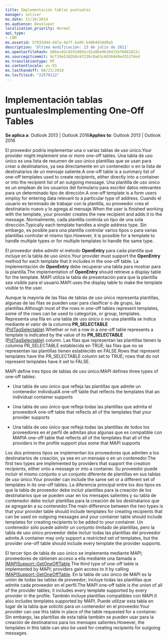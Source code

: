 ```yaml
---
title: Implementación tablas puntuales
manager: soliver
ms.date: 11/16/2014
ms.audience: Developer
localization_priority: Normal
api_type:
- COM
ms.assetid: 57933d44-d47a-4e7f-ba95-b49b4934d0a5
description: 'Última modificación: 23 de julio de 2011'
ms.openlocfilehash: b86ec02c0255d892c42a9be9610d31b76041822c
ms.sourcegitcommit: 0cf39e5382b8c6f236c8a63c6036849ed3527ded
ms.translationtype: MT
ms.contentlocale: es-ES
ms.lasthandoff: 08/23/2018
ms.locfileid: "22579112"
---
```

# <a name="implementing-one-off-tables"></a><span data-ttu-id="74f00-103">Implementación tablas puntuales</span><span class="sxs-lookup"><span data-stu-id="74f00-103">Implementing One-Off Tables</span></span>

<span data-ttu-id="74f00-104">**Se aplica a**: Outlook 2013 | Outlook 2016</span><span class="sxs-lookup"><span data-stu-id="74f00-104">**Applies to**: Outlook 2013 | Outlook 2016</span></span> 
  
<span data-ttu-id="74f00-105">El proveedor podría implementar una o varias tablas de uso único.</span><span class="sxs-lookup"><span data-stu-id="74f00-105">Your provider might implement one or more one-off tables.</span></span> <span data-ttu-id="74f00-106">Una tabla de uso único es una lista de resumen de uso único plantillas que se usan para crear a destinatarios, ya sea directamente en un contenedor o en la lista de destinatarios de un mensaje saliente.</span><span class="sxs-lookup"><span data-stu-id="74f00-106">A one-off table is a summary list of one-off templates used to create recipients, either directly into a container or into the recipient list of an outgoing message.</span></span> <span data-ttu-id="74f00-107">Una plantilla de uso único es un emplean de los usuarios del formulario para escribir datos relevantes para un determinado tipo de dirección.</span><span class="sxs-lookup"><span data-stu-id="74f00-107">A one-off template is a form users employ for entering data relevant to a particular type of address.</span></span> <span data-ttu-id="74f00-108">Cuando el usuario es terminado de trabajar con la plantilla, su proveedor crea el destinatario nuevo y lo agrega al mensaje.</span><span class="sxs-lookup"><span data-stu-id="74f00-108">When the user is finished working with the template, your provider creates the new recipient and adds it to the message.</span></span> <span data-ttu-id="74f00-109">Normalmente, cada plantilla controla un tipo de una sola dirección.</span><span class="sxs-lookup"><span data-stu-id="74f00-109">Typically each template handles a single address type.</span></span> <span data-ttu-id="74f00-110">Sin embargo, es posible para una plantilla controlar varios tipos o para varias plantillas controlar el mismo tipo.</span><span class="sxs-lookup"><span data-stu-id="74f00-110">However, it is possible for a template to handle multiple types or for multiple templates to handle the same type.</span></span> 
  
<span data-ttu-id="74f00-111">El proveedor debe admitir el método **OpenEntry** para cada plantilla que incluye en la tabla de uso único.</span><span class="sxs-lookup"><span data-stu-id="74f00-111">Your provider must support the **OpenEntry** method for each template that it includes in the one-off table.</span></span> <span data-ttu-id="74f00-112">La implementación de **OpenEntry** debe recuperar una tabla para mostrar para la plantilla.</span><span class="sxs-lookup"><span data-stu-id="74f00-112">The implementation of **OpenEntry** should retrieve a display table for the template.</span></span> <span data-ttu-id="74f00-113">MAPI utiliza la tabla de presentación para que la plantilla sea visible para el usuario.</span><span class="sxs-lookup"><span data-stu-id="74f00-113">MAPI uses the display table to make the template visible to the user.</span></span> 
  
<span data-ttu-id="74f00-114">Aunque la mayoría de las filas de tablas de uso único representa plantillas, algunas de las filas se pueden usar para clasificar o de grupo, las plantillas.</span><span class="sxs-lookup"><span data-stu-id="74f00-114">Although most of the rows in one-off tables represent templates, some of the rows can be used to categorize, or group, templates.</span></span> <span data-ttu-id="74f00-115">Representa una fila en una tabla de uso único o no una plantilla se indica mediante el valor de la columna **PR_SELECTABLE** ([PidTagSelectable](pidtagselectable-canonical-property.md)).</span><span class="sxs-lookup"><span data-stu-id="74f00-115">Whether or not a row in a one-off table represents a template is indicated by the value of its **PR_SELECTABLE** ([PidTagSelectable](pidtagselectable-canonical-property.md)) column.</span></span> <span data-ttu-id="74f00-116">Las filas que representan las plantillas tienen la columna PR_SELECTABLE establecida en TRUE; las filas que no se representan las plantillas tienen establecido en FALSE.</span><span class="sxs-lookup"><span data-stu-id="74f00-116">Rows that represent templates have the PR_SELECTABLE column set to TRUE; rows that do not represent templates have it set to FALSE.</span></span>
  
<span data-ttu-id="74f00-117">MAPI define tres tipos de tablas de uso único:</span><span class="sxs-lookup"><span data-stu-id="74f00-117">MAPI defines three types of one-off tables:</span></span>
  
- <span data-ttu-id="74f00-118">Una tabla de uso único que refleja las plantillas que admite un contenedor individual</span><span class="sxs-lookup"><span data-stu-id="74f00-118">A one-off table that reflects the templates that an individual container supports</span></span>
    
- <span data-ttu-id="74f00-119">Una tabla de uso único que refleja todas las plantillas que admita el proveedor</span><span class="sxs-lookup"><span data-stu-id="74f00-119">A one-off table that reflects all of the templates that your provider supports</span></span> 
    
- <span data-ttu-id="74f00-120">Una tabla de uso único que refleja todas las plantillas de todos los proveedores en el perfil de admitan plus algunas que es compatible con MAPI</span><span class="sxs-lookup"><span data-stu-id="74f00-120">A one-off table that reflects all of the templates that all of the providers in the profile support plus some that MAPI supports</span></span>
    
<span data-ttu-id="74f00-121">Los dos primeros tipos se implementan los proveedores que admiten a los destinatarios de creación, ya sea en un mensaje o en un contenedor.</span><span class="sxs-lookup"><span data-stu-id="74f00-121">The first two types are implemented by providers that support the creation recipients, either onto a message or into a container.</span></span> <span data-ttu-id="74f00-122">Su proveedor puede incluir el mismo conjunto o un conjunto diferente de plantillas en sus tablas de uso único.</span><span class="sxs-lookup"><span data-stu-id="74f00-122">Your provider can include the same set or a different set of templates in its one-off tables.</span></span> <span data-ttu-id="74f00-123">La diferencia principal entre los dos tipos es que la tabla de proveedor debe incluir plantillas para la creación de los destinatarios que se pueden usar en los mensajes salientes y su tabla de contenedor debe incluir plantillas para la creación de los destinatarios que se agregarán a su contenedor.</span><span class="sxs-lookup"><span data-stu-id="74f00-123">The main difference between the two types is that your provider table should include templates for creating recipients that can be used on outgoing messages and your container table should include templates for creating recipients to be added to your container.</span></span> <span data-ttu-id="74f00-124">Un contenedor sólo puede admitir un conjunto limitado de plantillas, pero la tabla de uso único proveedor debe incluir todas las plantillas del proveedor admite.</span><span class="sxs-lookup"><span data-stu-id="74f00-124">A container may only support a restricted set of templates, but the provider one-off table should include every template the provider supports.</span></span>
  
<span data-ttu-id="74f00-125">El tercer tipo de tabla de uso único se implementa mediante MAPI; proveedores de obtienen acceso a ella mediante una llamada a [IMAPISupport::GetOneOffTable](imapisupport-getoneofftable.md).</span><span class="sxs-lookup"><span data-stu-id="74f00-125">The third type of one-off table is implemented by MAPI; providers gain access to it by calling [IMAPISupport::GetOneOffTable](imapisupport-getoneofftable.md).</span></span> <span data-ttu-id="74f00-126">En la tabla de uso único de MAPI es la unión de todas las tablas de proveedor; incluye todas las plantillas que admite cada proveedor en el perfil.</span><span class="sxs-lookup"><span data-stu-id="74f00-126">The MAPI one-off table is the union of all of the provider tables; it includes every template supported by every provider in the profile.</span></span> <span data-ttu-id="74f00-127">También incluye plantillas compatibles con MAPI.</span><span class="sxs-lookup"><span data-stu-id="74f00-127">It also includes templates supported by MAPI.</span></span> <span data-ttu-id="74f00-128">Puede utilizar esta tabla en lugar de la tabla que solicitó para un contenedor en el proveedor.</span><span class="sxs-lookup"><span data-stu-id="74f00-128">Your provider can use this table in place of the table requested for a container.</span></span> <span data-ttu-id="74f00-129">Sin embargo, las plantillas de esta tabla también se pueden usar para la creación de destinatarios para los mensajes salientes.</span><span class="sxs-lookup"><span data-stu-id="74f00-129">However, the templates in this table can also be used for creating recipients for outgoing messages.</span></span>
  

